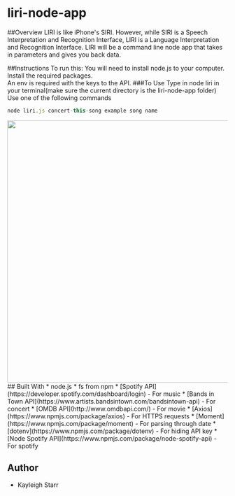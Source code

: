 # liri-node-app

##Overview
LIRI is like iPhone's SIRI. However, while SIRI is a Speech Interpretation and Recognition Interface, LIRI is a Language Interpretation and Recognition Interface. LIRI will be a command line node app that takes in parameters and gives you back data.

##Instructions
To run this:
You will need to install node.js to your computer.
<br>
Install the required packages.
<br>
An env is required with the  keys to the API.
###To Use
Type in node liri in your terminal(make sure the current directory is the liri-node-app folder)
<br>
Use one of the following commands

```js
node liri.js concert-this-song example song name
```


<img src="spotify-this-song" width="600">
## Built With
* node.js
* fs from npm
* [Spotify API](https://developer.spotify.com/dashboard/login) - For music
* [Bands in Town API](https://www.artists.bandsintown.com/bandsintown-api) - For concert
* [OMDB API](http://www.omdbapi.com/) - For movie
* [Axios](https://www.npmjs.com/package/axios) - For HTTPS requests
* [Moment](https://www.npmjs.com/package/moment) - For parsing through date
* [dotenv](https://www.npmjs.com/package/dotenv) - For hiding API key
* [Node Spotify API](https://www.npmjs.com/package/node-spotify-api) - For spotify

## Author
* Kayleigh Starr